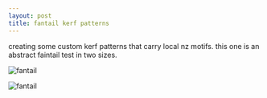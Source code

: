 ```yaml
---
layout: post
title: fantail kerf patterns
---
```


creating some custom kerf patterns that carry local nz motifs. this one is an abstract faintail  test in two sizes.


![fantail]({{site.baseurl}}/images/fantail.png)


![fantail]({{site.baseurl}}/images/fantail1.png)
